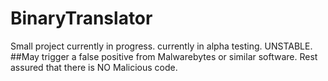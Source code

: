 # BinaryTranslator
Small project currently in progress. currently in alpha testing. UNSTABLE.
##May trigger a false positive from Malwarebytes or similar software. Rest assured that there is NO Malicious code.
